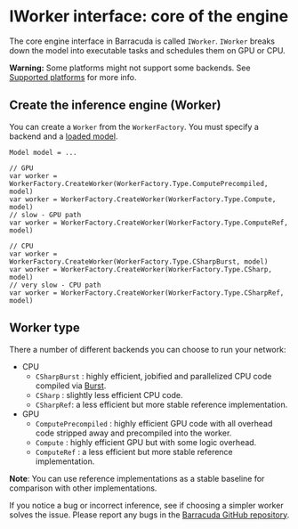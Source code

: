 # IWorker interface: core of the engine

The core engine interface in Barracuda is called `IWorker`. `IWorker` breaks down the model into executable tasks and schedules them on GPU or CPU.

**Warning:**  Some platforms might not support some backends. See [Supported platforms](SupportedPlatforms.md) for more info.

## Create the inference engine (Worker)
You can create a `Worker` from the `WorkerFactory`. You must specify a backend and a [loaded model](Loading.md).
```Csharp
Model model = ...

// GPU
var worker = WorkerFactory.CreateWorker(WorkerFactory.Type.ComputePrecompiled, model)
var worker = WorkerFactory.CreateWorker(WorkerFactory.Type.Compute, model)
// slow - GPU path
var worker = WorkerFactory.CreateWorker(WorkerFactory.Type.ComputeRef, model)

// CPU
var worker = WorkerFactory.CreateWorker(WorkerFactory.Type.CSharpBurst, model)
var worker = WorkerFactory.CreateWorker(WorkerFactory.Type.CSharp, model)
// very slow - CPU path
var worker = WorkerFactory.CreateWorker(WorkerFactory.Type.CSharpRef, model)
```


## Worker type

There a number of different backends you can choose to run your network:
* CPU
    * `CSharpBurst` : highly efficient, jobified and parallelized CPU code compiled via [Burst](https://docs.unity3d.com/Packages/com.unity.burst@0.2/manual/index.html).
    * `CSharp` : slightly less efficient CPU code.
    * `CSharpRef`: a less efficient but more stable reference implementation.
* GPU
  * `ComputePrecompiled` : highly efficient GPU code with all overhead code stripped away and precompiled into the worker.
  * `Compute` : highly efficient GPU but with some logic overhead.
  * `ComputeRef` : a less efficient but more stable reference implementation.

**Note**:  You can use reference implementations as a stable baseline for comparison with other implementations. 

If you notice a bug or incorrect inference, see if choosing a simpler worker solves the issue. Please report any bugs in the [Barracuda GitHub repository](https://github.com/Unity-Technologies/barracuda-release/issues).
